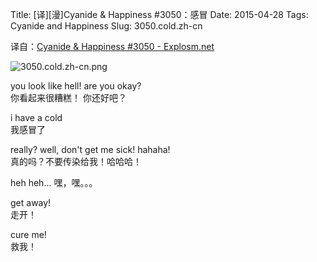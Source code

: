 Title: [译][漫]Cyanide & Happiness #3050：感冒
Date: 2015-04-28
Tags: Cyanide and Happiness
Slug: 3050.cold.zh-cn

译自：[Cyanide & Happiness #3050 - Explosm.net](http://explosm.net/comics/3050/)


![3050.cold.zh-cn.png](/static/images/comics/3050.cold.zh-cn.png)





you look like hell!
are you okay?       
你看起来很糟糕！
你还好吧？

i have a cold           
我感冒了

really? well, don't
get me sick! hahaha!        
真的吗？不要传染给我！哈哈哈！

heh heh...
嘿，嘿。。。

get away!       
走开！

cure me!        
救我！